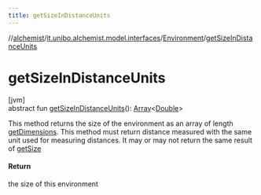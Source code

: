 ```yaml
---
title: getSizeInDistanceUnits
---
```

//[alchemist](../../../index.html)/[it.unibo.alchemist.model.interfaces](../index.html)/[Environment](index.html)/[getSizeInDistanceUnits](get-size-in-distance-units.html)



# getSizeInDistanceUnits



[jvm]\
abstract fun [getSizeInDistanceUnits](get-size-in-distance-units.html)(): [Array](https://kotlinlang.org/api/latest/jvm/stdlib/kotlin/-array/index.html)<[Double](https://kotlinlang.org/api/latest/jvm/stdlib/kotlin/-double/index.html)>



This method returns the size of the environment as an array of length [getDimensions](get-dimensions.html). This method must return distance measured with the same unit used for measuring distances. It may or may not return the same result of [getSize](get-size.html)



#### Return



the size of this environment




